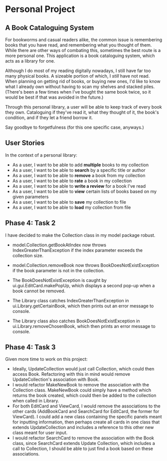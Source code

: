 # Personal Project
## A Book Cataloguing System
For bookworms and casual readers alike, the common issue is remembering books that you have read, and remembering what you thought of them.
While there are other ways of combating this, sometimes the best route is a more personal one. 
This application is a book cataloguing system, which acts as a library for one. 


Although I do most of my reading digitally nowadays, I still have far too many physical books. A sizeable portion of which, I *still* have not read.
When planning on getting rid of books, or buying new ones, I'd like to know what I already own without having to scan my shelves and stacked piles.
(There's been a few times when I've bought the same book twice, so it would be best if that was avoided in the future.) 

Through this personal library, a user will be able to keep track of every book they own. Cataloguing if they've read it, what they thought of it, the book's condition, and if they let a friend borrow it.

Say goodbye to forgetfulness (for this one specific case, anyways.)

## User Stories
In the context of a personal library:
- As a user, I want to be able to add **multiple** books to my collection
- As a user, I want to be able to **search** by a specific title or author
- As a user, I want to be able to **remove** a book from my collection
- As a user, I want to be able to **rate** a book in my collection
- As a user, I want to be able to **write a review** for a book I've read
- As a user, I want to be able to **view** certain lists of books based on my given parameters
- As a user, I want to be able to **save** my collection to file
- As a user, I want to be able to **load** my collection from file

## Phase 4: Task 2
I have decided to make the Collection class in my model package robust. 
- model.Collection.getBookAtIndex now throws IndexGreaterThanException if the index parameter exceeds the collection size.
- model.Collection.removeBook now throws BookDoesNotExistException if the book parameter is not in the collection. 


- The BookDoesNotExistException is caught by ui.gui.EditCard.makePopUp, which displays a second pop-up when a book cannot be removed.
- The Library class catches IndexGreaterThanException in ui.Library.getCertainBook, which then prints out an error message to console.
- The Library class also catches BookDoesNotExistException in ui.Library.removeChosenBook, which then prints an error message to console.


## Phase 4: Task 3
Given more time to work on this project:
- Ideally, UpdateCollection would just call Collection, which could then access Book. Refactoring with this in mind would remove UpdateCollection's association with Book.
- I would refactor MakeNewBook to remove the association with the Collection class. MakeNewBook could simply have a method which returns the book created, which could then be added to the collection when called in Library.
- For both EditCard and ViewCard, I would remove the associations to the other cards (AddBookCard and SearchCard for EditCard, the former for ViewCard). I could add a new class containing the specific panels meant for inputting information, then perhaps create all cards in one class that extends UpdateCollection and includes a reference to this other new class meant for user input. 
- I would refactor SearchCard to remove the association with the Book class, since SearchCard extends Update Collection, which includes a call to Collection, I should be able to just find a book based on these associations.